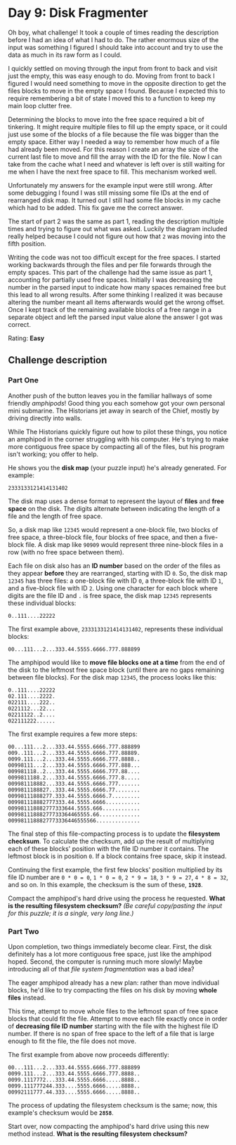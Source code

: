 # Day 9: Disk Fragmenter

Oh boy, what challenge! It took a couple of times reading the description before I had an idea of what I had to do. The rather enormous size of the input was something I figured I should take into account and try to use the data as much in its raw form as I could.

I quickly settled on moving through the input from front to back and visit just the empty, this was easy enough to do. Moving from front to back I figured I would need something to move in the opposite direction to get the files blocks to move in the empty space I found. Because I expected this to require remembering a bit of state I moved this to a function to keep my main loop clutter free.

Determining the blocks to move into the free space required a bit of tinkering. It might require multiple files to fill up the empty space, or it could just use some of the blocks of a file because the file was bigger than the empty space. Either way I needed a way to remember how much of a file had already been moved. For this reason I create an array the size of the current last file to move and fill the array with the ID for the file. Now I can take from the cache what I need and whatever is left over is still waiting for me when I have the next free space to fill. This mechanism worked well.

Unfortunately my answers for the example input were still wrong. After some debugging I found I was still missing some file IDs at the end of rearranged disk map. It turned out I still had some file blocks in my cache which had to be added. This fix gave me the correct answer.

The start of part 2 was the same as part 1, reading the description multiple times and trying to figure out what was asked. Luckily the diagram included really helped because I could not figure out how that `2` was moving into the fifth position.

Writing the code was not too difficult except for the free spaces. I started working backwards through the files and per file forwards through the empty spaces. This part of the challenge had the same issue as part 1, accounting for partially used free spaces. Initially I was decreasing the number in the parsed input to indicate how many spaces remained free but this lead to all wrong results. After some thinking I realized it was because altering the number meant all items afterwards would get the wrong offset. Once I kept track of the remaining available blocks of a free range in a separate object and left the parsed input value alone the answer I got was correct.

Rating: **Easy**

## Challenge description

### Part One

Another push of the button leaves you in the familiar hallways of some friendly *amphipods*! Good thing you each somehow got your own personal mini submarine. The Historians jet away in search of the Chief, mostly by driving directly into walls.

While The Historians quickly figure out how to pilot these things, you notice an amphipod in the corner struggling with his computer. He's trying to make more contiguous free space by compacting all of the files, but his program isn't working; you offer to help.

He shows you the **disk map** (your puzzle input) he's already generated. For example:

```
2333133121414131402
```

The disk map uses a dense format to represent the layout of **files** and **free space** on the disk. The digits alternate between indicating the length of a file and the length of free space.

So, a disk map like `12345` would represent a one-block file, two blocks of free space, a three-block file, four blocks of free space, and then a five-block file. A disk map like `90909` would represent three nine-block files in a row (with no free space between them).

Each file on disk also has an **ID number** based on the order of the files as they appear **before** they are rearranged, starting with ID `0`. So, the disk map `12345` has three files: a one-block file with ID `0`, a three-block file with ID `1`, and a five-block file with ID `2`. Using one character for each block where digits are the file ID and `.` is free space, the disk map `12345` represents these individual blocks:

```
0..111....22222
```

The first example above, `2333133121414131402`, represents these individual blocks:

```
00...111...2...333.44.5555.6666.777.888899
```

The amphipod would like to **move file blocks one at a time** from the end of the disk to the leftmost free space block (until there are no gaps remaining between file blocks). For the disk map `12345`, the process looks like this:

```
0..111....22222
02.111....2222.
022111....222..
0221112...22...
02211122..2....
022111222......
```

The first example requires a few more steps:

```
00...111...2...333.44.5555.6666.777.888899
009..111...2...333.44.5555.6666.777.88889.
0099.111...2...333.44.5555.6666.777.8888..
00998111...2...333.44.5555.6666.777.888...
009981118..2...333.44.5555.6666.777.88....
0099811188.2...333.44.5555.6666.777.8.....
009981118882...333.44.5555.6666.777.......
0099811188827..333.44.5555.6666.77........
00998111888277.333.44.5555.6666.7.........
009981118882777333.44.5555.6666...........
009981118882777333644.5555.666............
00998111888277733364465555.66.............
0099811188827773336446555566..............
```

The final step of this file-compacting process is to update the **filesystem checksum**. To calculate the checksum, add up the result of multiplying each of these blocks' position with the file ID number it contains. The leftmost block is in position `0`. If a block contains free space, skip it instead.

Continuing the first example, the first few blocks' position multiplied by its file ID number are `0 * 0 = 0`, `1 * 0 = 0`, `2 * 9 = 18`, `3 * 9 = 27`, `4 * 8 = 32`, and so on. In this example, the checksum is the sum of these, **`1928`**.

Compact the amphipod's hard drive using the process he requested. **What is the resulting filesystem checksum?** *(Be careful copy/pasting the input for this puzzle; it is a single, very long line.)*

### Part Two

Upon completion, two things immediately become clear. First, the disk definitely has a lot more contiguous free space, just like the amphipod hoped. Second, the computer is running much more slowly! Maybe introducing all of that *file system fragmentation* was a bad idea?

The eager amphipod already has a new plan: rather than move individual blocks, he'd like to try compacting the files on his disk by moving **whole files** instead.

This time, attempt to move whole files to the leftmost span of free space blocks that could fit the file. Attempt to move each file exactly once in order of **decreasing file ID number** starting with the file with the highest file ID number. If there is no span of free space to the left of a file that is large enough to fit the file, the file does not move.

The first example from above now proceeds differently:

```
00...111...2...333.44.5555.6666.777.888899
0099.111...2...333.44.5555.6666.777.8888..
0099.1117772...333.44.5555.6666.....8888..
0099.111777244.333....5555.6666.....8888..
00992111777.44.333....5555.6666.....8888..
```

The process of updating the filesystem checksum is the same; now, this example's checksum would be **`2858`**.

Start over, now compacting the amphipod's hard drive using this new method instead. **What is the resulting filesystem checksum?**